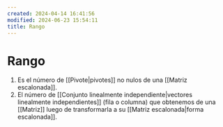 ```yaml
---
created: 2024-04-14 16:41:56
modified: 2024-06-23 15:54:11
title: Rango
---
```


# Rango

1. Es el número de [[Pivote|pivotes]] no nulos de una [[Matriz escalonada]].
2. El número de [[Conjunto linealmente independiente|vectores linealmente independientes]] (fila o columna) que obtenemos de una [[Matriz]] luego de transformarla a su [[Matriz escalonada|forma escalonada]].
